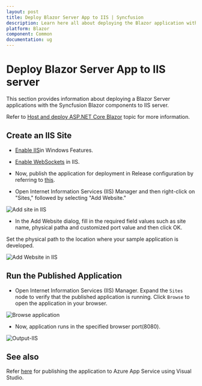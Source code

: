 ```yaml
---
layout: post
title: Deploy Blazor Server App to IIS | Syncfusion
description: Learn here all about deploying the Blazor application with Syncfusion Blazor Components to IIS server.
platform: Blazor
component: Common
documentation: ug
---
```


# Deploy Blazor Server App to IIS server

This section provides information about deploying a Blazor Server applications with the Syncfusion Blazor components to IIS server.

Refer to [Host and deploy ASP.NET Core Blazor](https://learn.microsoft.com/en-us/aspnet/core/blazor/host-and-deploy/?view=aspnetcore-7.0&tabs=visual-studio) topic for more information.

## Create an IIS Site

* [Enable IIS](https://learn.microsoft.com/en-us/previous-versions/dynamicsnav-2018-developer/How-to--Install-and-Configure-Internet-Information-Services-for-Microsoft-Dynamics-NAV-Web-Client)in Windows Features.

* [Enable WebSockets](https://learn.microsoft.com/en-us/aspnet/core/fundamentals/websockets?view=aspnetcore-7.0#enabling-websockets-on-iis) in IIS.

* Now, publish the application for deployment in Release configuration by referring to [this](https://blazor.syncfusion.com/documentation/common/deployment).

* Open Internet Information Services (IIS) Manager and then right-click on "Sites," followed by selecting "Add Website."

![Add site in IIS](./images/add-site.png)

* In the Add Website dialog, fill in the required field values such as site name, physical patha and customized port value and then click OK.

Set the physical path to the location where your sample application is developed.

![Add Website in IIS](./images/add-website.png)

## Run the Published Application

* Open Internet Information Services (IIS) Manager. Expand the `Sites` node to verify that the published application is running. Click `Browse` to open the application in your browser.

![Browse application](.images/browser-website.png)

* Now, application runs in the specified browser port(8080).

![Output-IIS](.images/iis-output.png)

## See also

Refer [here](https://learn.microsoft.com/en-us/azure/app-service/quickstart-dotnetcore?tabs=net70&pivots=development-environment-vs#publish-your-web-app) for publishing the application to Azure App Service using Visual Studio.
